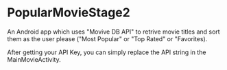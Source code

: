 # PopularMovieStage2


An Android app which uses "Movive DB API" to retrive movie titles and sort them as the user please ("Most Popular" or "Top Rated" or "Favorites).



After getting your API Key, you can simply replace the API string in the MainMovieActivity.
